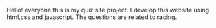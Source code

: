 Hello! everyone this is my quiz site project.
I develop this website using html,css and javascript.
The questions are related to racing.
